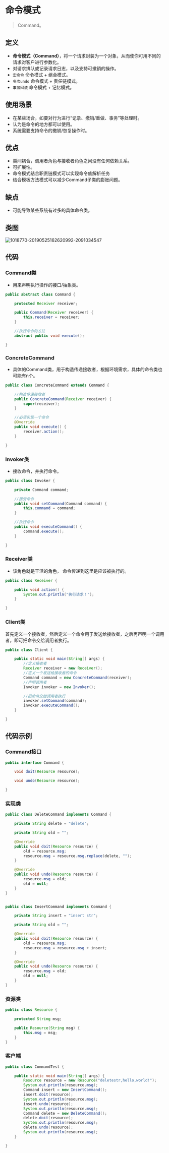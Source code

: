 # 命令模式

>Command。

## 定义

- **命令模式（Command）**，将一个请求封装为一个对象，从而使你可用不同的请求对客户进行参数化。
- 对请求排队或记录请求日志，以及支持可撤销的操作。
- `宏命令` 命令模式 + 组合模式。
- `多次undo` 命令模式 + 责任链模式。
- `事务回滚` 命令模式 + 记忆模式。

## 使用场景

- 在某些场合，如要对行为进行“记录、撤销/重做、事务”等处理时。
- 认为是命令的地方都可以使用。
- 系统需要支持命令的撤销/恢复操作时。

## 优点

- 类间耦合，调用者角色与接收者角色之间没有任何依赖关系。
- 可扩展性。
- 命令模式结合职责链模式可以实现命令族解析任务
- 结合模板方法模式可以减少Command子类的膨胀问题。

## 缺点

- 可能导致某些系统有过多的具体命令类。

## 类图

![1018770-20190525162620992-2091034547](image/1018770-20190525162620992-2091034547-20220104210053437.png)

## 代码

### Command类

- 用来声明执行操作的接口/抽象类。

```java
public abstract class Command {

    protected Receiver receiver;

    public Command(Receiver receiver) {
        this.receiver = receiver;
    }

    //执行命令的方法
    abstract public void execute();

}
```

### ConcreteCommand

- 具体的Command类，用于构造传递接收者，根据环境需求，具体的命令类也可能有n个。

```java
public class ConcreteCommand extends Command {

    //构造传递接收者
    public ConcreteCommand(Receiver receiver) {
        super(receiver);
    }

    //必须实现一个命令
    @Override
    public void execute() {
        receiver.action();
    }

}
```

### Invoker类

- 接收命令，并执行命令。

```java
public class Invoker {

    private Command command;

    //接受命令
    public void setCommand(Command command) {
        this.command = command;
    }

    //执行命令
    public void executeCommand() {
        command.execute();
    }

}
```

### Receiver类

- 该角色就是干活的角色， 命令传递到这里是应该被执行的。

```java
public class Receiver {

    public void action() {
        System.out.println("执行请求！");
    }

}
```

### Client类

首先定义一个接收者，然后定义一个命令用于发送给接收者，之后再声明一个调用者，即可把命令交给调用者执行。

```java
public class Client {

    public static void main(String[] args) {
        //定义接收者
        Receiver receiver = new Receiver();
        //定义一个发送给接收者的命令
        Command command = new ConcreteCommand(receiver);
        //声明调用者
        Invoker invoker = new Invoker();

        //把命令交给调用者执行
        invoker.setCommand(command);
        invoker.executeCommand();
    }

}
```

## 代码示例

### Command接口

```java
public interface Command {

    void doit(Resource resource);

    void undo(Resource resource);

}
```

### 实现类

```java
public class DeleteCommand implements Command {

    private String delete = "delete";

    private String old = "";

    @Override
    public void doit(Resource resource) {
        old = resource.msg;
        resource.msg = resource.msg.replace(delete, "");
    }

    @Override
    public void undo(Resource resource) {
        resource.msg = old;
        old = null;
    }
}


public class InsertCommand implements Command {

    private String insert = "insert str";

    private String old = "";

    @Override
    public void doit(Resource resource) {
        old = resource.msg;
        resource.msg = resource.msg + insert;
    }

    @Override
    public void undo(Resource resource) {
        resource.msg = old;
        old = null;
    }
}

```

### 资源类

```java
public class Resource {

    protected String msg;

    public Resource(String msg) {
        this.msg = msg;
    }
}
```

### 客户端

```java
public class CommandTest {

    public static void main(String[] args) {
        Resource resource = new Resource("deletestr,hello,world!");
        System.out.println(resource.msg);
        Command insert = new InsertCommand();
        insert.doit(resource);
        System.out.println(resource.msg);
        insert.undo(resource);
        System.out.println(resource.msg);
        Command delete = new DeleteCommand();
        delete.doit(resource);
        System.out.println(resource.msg);
        delete.undo(resource);
        System.out.println(resource.msg);
    }

}
```

